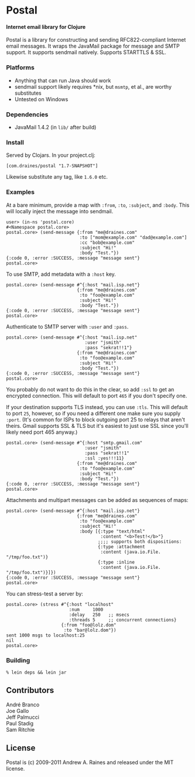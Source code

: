 Postal
=======

#### Internet email library for Clojure

Postal is a library for constructing and sending RFC822-compliant
Internet email messages.  It wraps the JavaMail package for message
and SMTP support.  It supports sendmail natively.  Supports STARTTLS &
SSL.

### Platforms

* Anything that can run Java should work
* sendmail support likely requires *nix, but `msmtp`, et al., are worthy substitutes
* Untested on Windows

### Dependencies

* JavaMail 1.4.2 (in `lib/` after build)

### Install

Served by Clojars.  In your project.clj:

    [com.draines/postal "1.7-SNAPSHOT"]

Likewise substitute any tag, like `1.6.0` etc.

### Examples

At a bare minimum, provide a map with `:from`, `:to`, `:subject`, and `:body`.
This will locally inject the message into sendmail.

    user> (in-ns 'postal.core)
    #<Namespace postal.core>
    postal.core> (send-message {:from "me@draines.com"
                                :to ["mom@example.com" "dad@example.com"]
                                :cc "bob@example.com"
                                :subject "Hi!"
                                :body "Test."})
    {:code 0, :error :SUCCESS, :message "message sent"}
    postal.core> 

To use SMTP, add metadata with a `:host` key.

    postal.core> (send-message #^{:host "mail.isp.net"}
                               {:from "me@draines.com"
                                :to "foo@example.com"
                                :subject "Hi!"
                                :body "Test."})
    {:code 0, :error :SUCCESS, :message "message sent"}
    postal.core> 

Authenticate to SMTP server with `:user` and `:pass`.

    postal.core> (send-message #^{:host "mail.isp.net"
                                  :user "jsmith"
                                  :pass "sekrat!!1"}
                               {:from "me@draines.com"
                                :to "foo@example.com"
                                :subject "Hi!"
                                :body "Test."})
    {:code 0, :error :SUCCESS, :message "message sent"}
    postal.core> 

You probably do not want to do this in the clear, so add `:ssl` to get
an encrypted connection.  This will default to port `465` if you don't
specify one.

If your destination supports TLS instead, you can use `:tls`.  This
will default to port `25`, however, so if you need a different one
make sure you supply `:port`.  (It's common for ISPs to block outgoing
port 25 to relays that aren't theirs.  Gmail supports SSL & TLS but
it's easiest to just use SSL since you'll likely need port 465
anyway.)

    postal.core> (send-message #^{:host "smtp.gmail.com"
                                  :user "jsmith"
                                  :pass "sekrat!!1"
                                  :ssl :yes!!!11}
                               {:from "me@draines.com"
                                :to "foo@example.com"
                                :subject "Hi!"
                                :body "Test."})
    {:code 0, :error :SUCCESS, :message "message sent"}
    postal.core> 

Attachments and multipart messages can be added as sequences of maps:

    postal.core> (send-message #^{:host "mail.isp.net"}
                               {:from "me@draines.com"
                                :to "foo@example.com"
                                :subject "Hi!"
                                :body [{:type "text/html"
                                        :content "<b>Test!</b>"}
                                       ;;;; supports both dispositions:
                                       {:type :attachment
                                        :content (java.io.File. "/tmp/foo.txt")}
                                       {:type :inline
                                        :content (java.io.File. "/tmp/foo.txt")}]})
    {:code 0, :error :SUCCESS, :message "message sent"}
    postal.core>

You can stress-test a server by:

    postal.core> (stress #^{:host "localhost"
                            :num     1000
                            :delay   250   ;; msecs
                            :threads 5     ;; concurrent connections}
                         {:from "foo@lolz.dom"
                          :to "bar@lolz.dom"})
    sent 1000 msgs to localhost:25
    nil
    postal.core>

### Building

    % lein deps && lein jar

## Contributors

André Branco    
Joe Gallo    
Jeff Palmucci    
Paul Stadig    
Sam Ritchie

## License

Postal is (c) 2009-2011 Andrew A. Raines and released under the MIT license.
